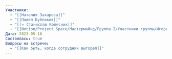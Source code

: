 ```yaml
---
Участники:
  - "[[Наталия Захарова]]"
  - "[[Павел Бубликов]]"
  - "[[⭐️ Станислав Колесник]]"
  - "[[Notion/Project Space/Мастермайнд/Группа I/Участники группы/Игорь Алексеенко/Игорь Алексеенко\\|Игорь Алексеенко]]"
Дата: 2023-05-16
Состоялась: true
Вопросы на встрече:
  - "[[Как быть, когда сотрудник выгорел]]"
---
```

